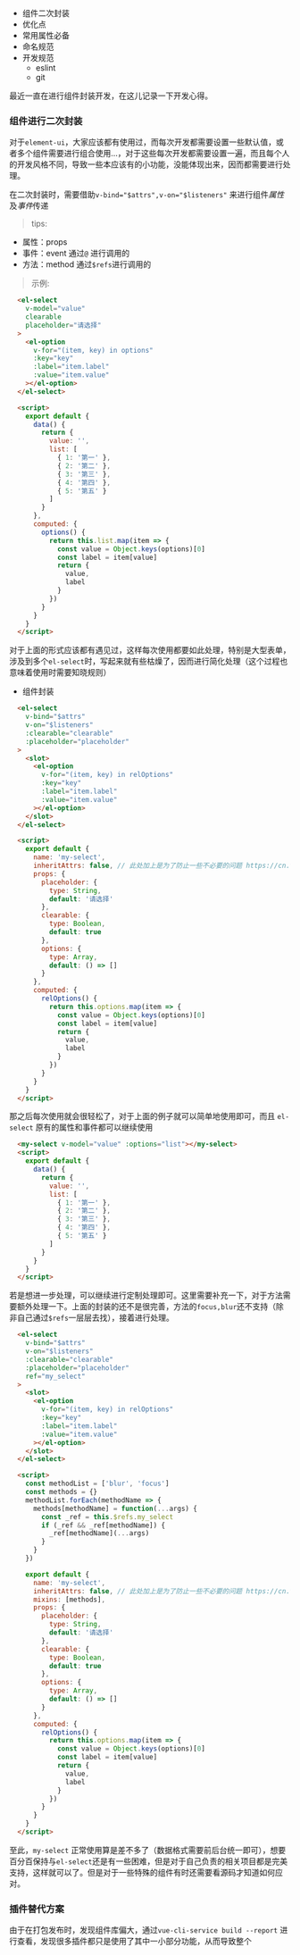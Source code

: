 
+ 组件二次封装
+ 优化点
+ 常用属性必备
+ 命名规范
+ 开发规范
  - eslint
  - git

最近一直在进行组件封装开发，在这儿记录一下开发心得。

### 组件进行二次封装

对于`element-ui`，大家应该都有使用过，而每次开发都需要设置一些默认值，或者多个组件需要进行组合使用...，对于这些每次开发都需要设置一遍，而且每个人的开发风格不同，导致一些本应该有的小功能，没能体现出来，因而都需要进行处理。

在二次封装时，需要借助`v-bind="$attrs",v-on="$listeners"` 来进行组件*属性*及*事件*传递
  > tips:
  + 属性：props
  + 事件：event 通过`@` 进行调用的
  + 方法：method 通过`$refs`进行调用的

> 示例:

  ```html
    <el-select
      v-model="value"
      clearable
      placeholder="请选择"    
    >
      <el-option
        v-for="(item, key) in options"
        :key="key"
        :label="item.label"
        :value="item.value"
      ></el-option>
    </el-select>

    <script>
      export default {
        data() {
          return {
            value: '',
            list: [
              { 1: '第一' },
              { 2: '第二' },
              { 3: '第三' },
              { 4: '第四' },
              { 5: '第五' }
            ]
          }
        },
        computed: {
          options() {
            return this.list.map(item => {
              const value = Object.keys(options)[0]
              const label = item[value]
              return {
                value,
                label
              }
            })
          }
        }
      }
    </script>
  ```
  
  对于上面的形式应该都有遇见过，这样每次使用都要如此处理，特别是大型表单，涉及到多个`el-select`时，写起来就有些枯燥了，因而进行简化处理（这个过程也意味着使用时需要知晓规则）

  + 组件封装

  ```html
    <el-select
      v-bind="$attrs"
      v-on="$listeners"
      :clearable="clearable"
      :placeholder="placeholder"    
    >
      <slot>
        <el-option
          v-for="(item, key) in relOptions"
          :key="key"
          :label="item.label"
          :value="item.value"
        ></el-option>
      </slot>
    </el-select>

    <script>
      export default {
        name: 'my-select',
        inheritAttrs: false, // 此处加上是为了防止一些不必要的问题 https://cn.vuejs.org/v2/api/#inheritAttrs
        props: {
          placeholder: {
            type: String,
            default: '请选择'
          },
          clearable: {
            type: Boolean,
            default: true
          },
          options: {
            type: Array,
            default: () => []
          }
        },
        computed: {
          relOptions() {
            return this.options.map(item => {
              const value = Object.keys(options)[0]
              const label = item[value]
              return {
                value,
                label
              }
            })
          }
        }
      }
    </script>
  ```

  那之后每次使用就会很轻松了，对于上面的例子就可以简单地使用即可，而且 `el-select` 原有的属性和事件都可以继续使用

  ```html
    <my-select v-model="value" :options="list"></my-select>
    <script>
      export default {
        data() {
          return {
            value: '',
            list: [
              { 1: '第一' },
              { 2: '第二' },
              { 3: '第三' },
              { 4: '第四' },
              { 5: '第五' }
            ]
          }
        }
      }
    </script>
  ```

  若是想进一步处理，可以继续进行定制处理即可。这里需要补充一下，对于方法需要额外处理一下。上面的封装的还不是很完善，方法的`focus,blur`还不支持（除非自己通过`$refs`一层层去找），接着进行处理。

  ```html
    <el-select
      v-bind="$attrs"
      v-on="$listeners"
      :clearable="clearable"
      :placeholder="placeholder"
      ref="my_select"  
    >
      <slot>
        <el-option
          v-for="(item, key) in relOptions"
          :key="key"
          :label="item.label"
          :value="item.value"
        ></el-option>
      </slot>
    </el-select>

    <script>
      const methodList = ['blur', 'focus']
      const methods = {}
      methodList.forEach(methodName => {
        methods[methodName] = function(...args) {
          const _ref = this.$refs.my_select
          if (_ref && _ref[methodName]) {
            _ref[methodName](...args)
          }
        }
      })

      export default {
        name: 'my-select',
        inheritAttrs: false, // 此处加上是为了防止一些不必要的问题 https://cn.vuejs.org/v2/api/#inheritAttrs
        mixins: [methods],
        props: {
          placeholder: {
            type: String,
            default: '请选择'
          },
          clearable: {
            type: Boolean,
            default: true
          },
          options: {
            type: Array,
            default: () => []
          }
        },
        computed: {
          relOptions() {
            return this.options.map(item => {
              const value = Object.keys(options)[0]
              const label = item[value]
              return {
                value,
                label
              }
            })
          }
        }
      }
    </script>
  ```

  至此，`my-select` 正常使用算是差不多了（数据格式需要前后台统一即可），想要百分百保持与`el-select`还是有一些困难，但是对于自己负责的相关项目都是完美支持，这样就可以了。但是对于一些特殊的组件有时还需要看源码才知道如何应对。






### 插件替代方案

由于在打包发布时，发现组件库偏大，通过`vue-cli-service build --report` 进行查看，发现很多插件都只是使用了其中一小部分功能，从而导致整个